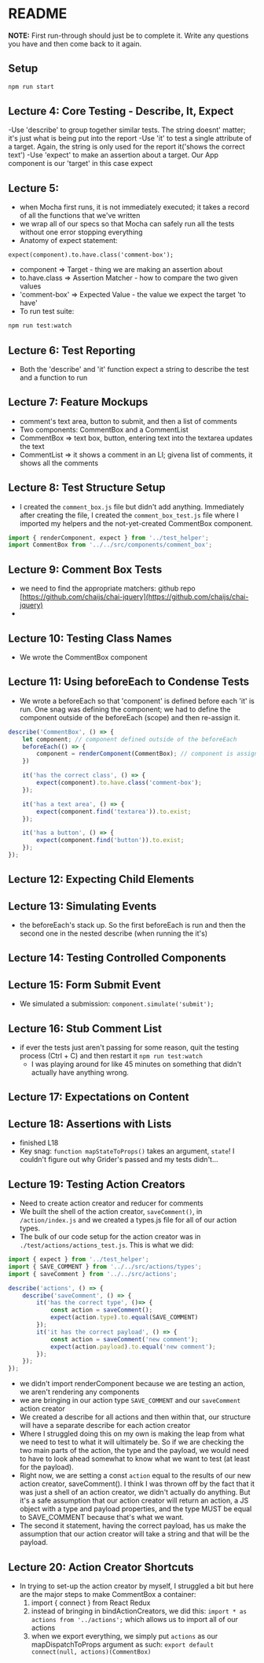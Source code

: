 # README

**NOTE:** First run-through should just be to complete it.  Write any questions you have and then come
back to it again.

## Setup
```sh
npm run start
```

## Lecture 4: Core Testing - Describe, It, Expect

-Use 'describe' to group together similar tests.  The string doesnt' matter; it's just what 
is being put into the report
-Use 'it' to test a single attribute of a target.  Again, the string is only used for the report
it('shows the correct text')
-Use 'expect' to make an assertion about a target.  Our App component is our 'target' in this case
expect

## Lecture 5:
- when Mocha first runs, it is not immediately executed; it takes a record of all the functions
that we've written
- we wrap all of our specs so that Mocha can safely run all the tests without one error stopping
everything
- Anatomy of expect statement:
```
expect(component).to.have.class('comment-box');
```
  - component => Target - thing we are making an assertion about
  - to.have.class => Assertion Matcher - how to compare the two given values
  - 'comment-box' => Expected Value - the value we expect the target 'to have'
- To run test suite:

```sh
npm run test:watch  
```

## Lecture 6: Test Reporting
- Both the 'describe' and 'it' function expect a string to describe the test and a function to run

## Lecture 7: Feature Mockups
- comment's text area, button to submit, and then a list of comments
- Two components: CommentBox and a CommentList
- CommentBox => text box, button, entering text into the textarea updates the text
- CommentList => it shows a comment in an LI; givena  list of comments, it shows all the comments

## Lecture 8: Test Structure Setup
- I created the `comment_box.js` file but didn't add anything.  Immediately after creating the file, 
I created the `comment_box_test.js` file where I imported my helpers and the not-yet-created
CommentBox component.

```js
import { renderComponent, expect } from '../test_helper';
import CommentBox from '../../src/components/comment_box';
```

## Lecture 9: Comment Box Tests
- we need to find the appropriate matchers: github repo [https://github.com/chaijs/chai-jquery](https://github.com/chaijs/chai-jquery)
- 

## Lecture 10: Testing Class Names
- We wrote the CommentBox component

## Lecture 11: Using beforeEach to Condense Tests
- We wrote a beforeEach so that 'component' is defined before each 'it' is run.  One snag was defining the component;
we had to define the component outside of the beforeEach (scope) and then re-assign it.
```js
describe('CommentBox', () => {
	let component; // component defined outside of the beforeEach
	beforeEach(() => {
		component = renderComponent(CommentBox); // component is assigned to the renderComponent
	})

	it('has the correct class', () => {
		expect(component).to.have.class('comment-box');
	});

	it('has a text area', () => {
		expect(component.find('textarea')).to.exist;
	});

	it('has a button', () => {
		expect(component.find('button')).to.exist;
	});
});
```

## Lecture 12: Expecting Child Elements


## Lecture 13: Simulating Events
- the beforeEach's stack up.  So the first beforeEach is run and then the second one in the nested describe (when
running the it's)

## Lecture 14: Testing Controlled Components

## Lecture 15: Form Submit Event
- We simulated a submission: `component.simulate('submit');`


## Lecture 16: Stub Comment List
- if ever the tests just aren't passing for some reason, quit the testing process (Ctrl + C) and then restart it
`npm run test:watch`
  - I was playing around for like 45 minutes on something that didn't actually have anything wrong.


## Lecture 17: Expectations on Content

## Lecture 18: Assertions with Lists
- finished L18
- Key snag: `function mapStateToProps()` takes an argument, `state`!  I couldn't figure out why
Grider's passed and my tests didn't...

## Lecture 19: Testing Action Creators
- Need to create action creator and reducer for comments
- We built the shell of the action creator, `saveComment()`, in `/action/index.js` and we created
a types.js file for all of our action types.
- The bulk of our code setup for the action creator was in `./test/actions/actions_test.js`.  This
is what we did:
```js
import { expect } from '../test_helper';
import { SAVE_COMMENT } from '../../src/actions/types';
import { saveComment } from '../../src/actions';

describe('actions', () => {
	describe('saveComment', () => {
		it('has the correct type', ()=> {
			const action = saveComment();
			expect(action.type).to.equal(SAVE_COMMENT)
		});
		it('it has the correct payload', () => {
			const action = saveComment('new comment');
			expect(action.payload).to.equal('new comment');
		});
	});
});
```
- we didn't import renderComponent because we are testing an action, we aren't rendering any 
components
- we are bringing in our action type `SAVE_COMMENT` and our `saveComment` action creator
- We created a describe for all actions and then within that, our structure will have a separate
describe for each action creator
- Where I struggled doing this on my own is making the leap from what we need to test to what it
will ultimately be.  So if we are checking the two main parts of the action, the type and the 
payload, we would need to have to look ahead somewhat to know what we want to test (at least
for the payload).
- Right now, we are setting a const `action` equal to the results of our new action creator, 
saveComment().  I think I was thrown off by the fact that it was just a shell of an action creator, 
we didn't actually do anything.  But it's a safe assumption that our action creator will 
return an action, a JS object with a type and payload properties, and the type MUST be equal
to SAVE_COMMENT because that's what we want.
- The second it statement, having the correct payload, has us make the assumption that our action
creator will take a string and that will be the payload.

## Lecture 20: Action Creator Shortcuts
- In trying to set-up the action creator by myself, I struggled a bit but here are the major steps
to make CommentBox a container:
  1. import { connect } from React Redux
  1. instead of bringing in bindActionCreators, we did this: `import * as actions from '../actions';`
  which allows us to import all of our actions
  1. when we export everything, we simply put `actions` as our mapDispatchToProps argument as
  such: `export default connect(null, actions)(CommentBox)`






